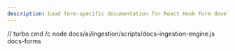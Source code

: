```yaml
---
description: Load form-specific documentation for React Hook Form development
---
```


// turbo
cmd /c node docs/ai/ingestion/scripts/docs-ingestion-engine.js docs-forms
